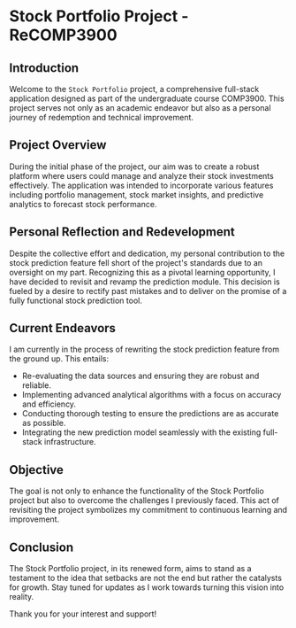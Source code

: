 # Stock Portfolio Project - ReCOMP3900
## Introduction

Welcome to the `Stock Portfolio` project, a comprehensive full-stack application designed as part of the undergraduate course COMP3900. This project serves not only as an academic endeavor but also as a personal journey of redemption and technical improvement.

## Project Overview

During the initial phase of the project, our aim was to create a robust platform where users could manage and analyze their stock investments effectively. The application was intended to incorporate various features including portfolio management, stock market insights, and predictive analytics to forecast stock performance.

## Personal Reflection and Redevelopment

Despite the collective effort and dedication, my personal contribution to the stock prediction feature fell short of the project's standards due to an oversight on my part. Recognizing this as a pivotal learning opportunity, I have decided to revisit and revamp the prediction module. This decision is fueled by a desire to rectify past mistakes and to deliver on the promise of a fully functional stock prediction tool.

## Current Endeavors

I am currently in the process of rewriting the stock prediction feature from the ground up. This entails:

- Re-evaluating the data sources and ensuring they are robust and reliable.
- Implementing advanced analytical algorithms with a focus on accuracy and efficiency.
- Conducting thorough testing to ensure the predictions are as accurate as possible.
- Integrating the new prediction model seamlessly with the existing full-stack infrastructure.

## Objective

The goal is not only to enhance the functionality of the Stock Portfolio project but also to overcome the challenges I previously faced. This act of revisiting the project symbolizes my commitment to continuous learning and improvement.

## Conclusion

The Stock Portfolio project, in its renewed form, aims to stand as a testament to the idea that setbacks are not the end but rather the catalysts for growth. Stay tuned for updates as I work towards turning this vision into reality.

Thank you for your interest and support!

